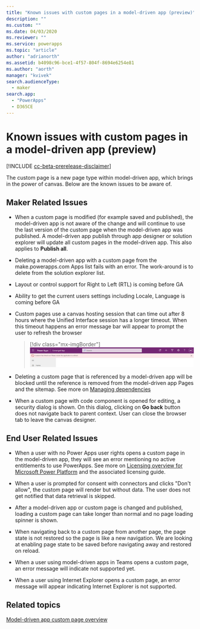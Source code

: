```yaml
---
title: "Known issues with custom pages in a model-driven app (preview)"
description: "" 
ms.custom: ""
ms.date: 04/03/2020
ms.reviewer: ""
ms.service: powerapps
ms.topic: "article"
author: "adrianorth"
ms.assetid: b4098c96-bce1-4f57-804f-8694e6254e81
ms.author: "aorth"
manager: "kvivek"
search.audienceType: 
  - maker
search.app: 
  - "PowerApps"
  - D365CE
---
```

# Known issues with custom pages in a model-driven app (preview)

[!INCLUDE [cc-beta-prerelease-disclaimer](../../includes/cc-beta-prerelease-disclaimer.md)]

The custom page is a new page type within model-driven app, which brings in the power of canvas.  Below are the known issues to be aware of.

## Maker Related Issues

* When a custom page is modified (for example saved and published), the model-driven app is not aware of the change and will continue to use the last version of the custom page when the model-driven app was published.  A model-driven app publish through app designer or solution explorer will update all custom pages in the model-driven app. This also applies to **Publish all**.

* Deleting a model-driven app with a custom page from the make.powerapps.com Apps list fails with an error.  The work-around is to delete from the solution explorer list.

* Layout or control support for Right to Left (RTL) is coming before GA

* Ability to get the current users settings including Locale, Language is coming before GA

* Custom pages use a canvas hosting session that can time out after 8 hours where the Unified Interface session has a longer timeout.  When this timeout happens an error message bar will appear to prompt the user to refresh the browser

  > [!div class="mx-imgBorder"]
  > ![Custom page session timeout app message bar error](media/model-app-page-overview/page-session-timeout-app-message-error.png "Custom page session timeout app message bar error")

* Deleting a custom page that is referenced by a model-driven app will be blocked until the reference is removed from the model-driven app Pages and the sitemap. See more on [Managing dependencies](/power-platform/alm/removing-dependencies)

* When a custom page with code component is opened for editing, a security dialog is shown.  On this dialog, clicking on **Go back** button does not navigate back to parent context.  User can close the browser tab to leave the canvas designer.  

## End User Related Issues

* When a user with no Power Apps user rights opens a custom page in the model-driven app, they will see an error mentioning no active entitlements to use PowerApps.  See more on [Licensing overview for Microsoft Power Platform](/power-platform/admin/pricing-billing-skus) and the associated licensing guide. 

* When a user is prompted for consent with connectors and clicks "Don't allow", the custom page will render but without data.  The user does not get notified that data retrieval is skipped.

* After a model-driven app or custom page is changed and published, loading a custom page can take longer than normal and no page loading spinner is shown.

* When navigating back to a custom page from another page, the page state is not restored so the page is like a new navigation.  We are looking at enabling page state to be saved before navigating away and restored on reload.

* When a user using model-driven apps in Teams opens a custom page, an error message will indicate not supported yet.

* When a user using Internet Explorer opens a custom page, an error message will appear indicating Internet Explorer is not supported.

## Related topics

[Model-driven app custom page overview](model-app-page-overview.md)